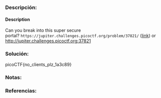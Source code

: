 ### Descripción: 
#### Description

Can you break into this super secure portal? `https://jupiter.challenges.picoctf.org/problem/37821/` ([link](https://jupiter.challenges.picoctf.org/problem/37821/)) or http://jupiter.challenges.picoctf.org:37821
### Solución:
picoCTF{no_clients_plz_1a3c89}
### Notas:

### Referencias: